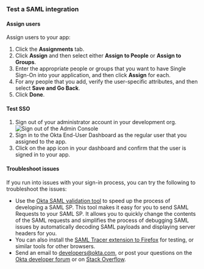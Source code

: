 ### Test a SAML integration

#### Assign users

Assign users to your app:

1. Click the **Assignments** tab.
1. Click **Assign** and then select either **Assign to People** or **Assign to Groups**.
1. Enter the appropriate people or groups that you want to have Single Sign-On into your application, and then click **Assign** for each.
1. For any people that you add, verify the user-specific attributes, and then select **Save and Go Back**.
1. Click **Done**.

#### Test SSO

1. Sign out of your administrator account in your development org.
  ![Sign out of the Admin Console](/img/oin/sso_user-sign-out.png "Sign out of the Admin Console")
1. Sign in to the Okta End-User Dashboard as the regular user that you assigned to the app.
1. Click on the app icon in your dashboard and confirm that the user is signed in to your app.

#### Troubleshoot issues

If you run into issues with your sign-in process, you can try the following to troubleshoot the issues:

* Use the [Okta SAML validation tool](http://saml.oktadev.com/) to speed up the process of developing a SAML SP.
  This tool makes it easy for you to send SAML Requests to your SAML SP. It allows you to quickly change the contents of the SAML requests and simplifies the process of debugging SAML issues by automatically decoding SAML payloads and displaying server headers for you.
* You can also install the [SAML Tracer extension to Firefox](https://addons.mozilla.org/en-US/firefox/addon/saml-tracer/) for testing, or similar tools for other browsers.
* Send an email to <developers@okta.com>, or post your questions on the [Okta developer forum](https://devforum.okta.com/search?q=saml) or on [Stack Overflow](https://stackoverflow.com/search?q=saml+okta).
